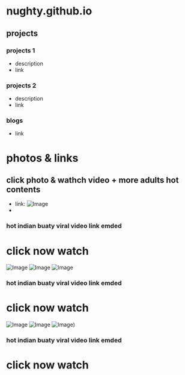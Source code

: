 # nughty.github.io

## projects
### projects 1
- description
- link

### projects 2
- description
- link


### blogs
- link 

# photos & links
## click photo & wathch video + more adults hot contents
- link: ![Image](https://github.com/user-attachments/assets/f28ff9e7-826d-4a05-924c-f21c9fccbc0d)
- 
### hot indian buaty viral video link emded
# click now watch


![Image](https://github.com/user-attachments/assets/76a56587-78ed-4f82-8de9-2982b0e622bb)
![Image](https://github.com/user-attachments/assets/ca809ec6-b73e-4648-9c1c-663697678c3c)
![Image](https://github.com/user-attachments/assets/2cab771f-c1b8-4c1b-8e39-75c0f629f96e)

### hot indian buaty viral video link emded
# click now watch

![Image](https://github.com/user-attachments/assets/3ed2ba31-99da-49c9-8ffe-bb212b1c5bdf)
![Image](https://github.com/user-attachments/assets/edbee00f-c166-4493-82f3-423f3a7873a3)
![Image](https://github.com/user-attachments/assets/9b411322-6041-4ed3-b088-c6f3e82e7dc1))

### hot indian buaty viral video link emded
# click now watch
